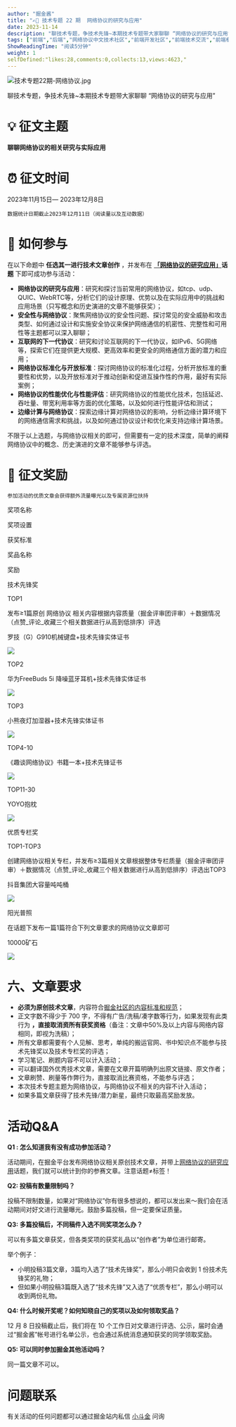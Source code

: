 ```yaml
---
author: "掘金酱"
title: "✍🏻 技术专题 22 期  网络协议的研究与应用"
date: 2023-11-14
description: "聊技术专题，争技术先锋~本期技术专题带大家聊聊 “网络协议的研究与应用” 。征文时间：2023年11月15日— 2023年12月8日"
tags: ["前端","后端","网络协议中文技术社区","前端开发社区","前端技术交流","前端框架教程","JavaScript 学习资源","CSS 技巧与最佳实践","HTML5 最新动态","前端工程师职业发展","开源前端项目","前端技术趋势"]
ShowReadingTime: "阅读5分钟"
weight: 1
selfDefined:"likes:28,comments:0,collects:13,views:4623,"
---
```

![技术专题22期-网络协议.jpg](/images/jueJin/76dc038b73c44db.png)

聊技术专题，争技术先锋~本期技术专题带大家聊聊 “网络协议的研究与应用”

💡 征文主题
=======

**聊聊网络协议的相关研究与实际应用**

⏰ 征文时间
======

2023年11月15日— 2023年12月8日

`数据统计日期截止2023年12月11日（阅读量以及互动数据）`

📢 如何参与
=======

在以下命题中 **任选其一进行技术文章创作** ，并发布在 **[「网络协议的研究应用」](https://juejin.cn/theme/detail/7301199460137500724?contentType=1 "https://juejin.cn/theme/detail/7301199460137500724?contentType=1")话题** 下即可成功参与活动：

*   **网络协议的研究与应用**：研究和探讨当前常用的网络协议，如tcp、udp、QUIC、WebRTC等，分析它们的设计原理、优势以及在实际应用中的挑战和应用场景（只写概念和历史演进的文章不能够获奖）；
*   **安全性与网络协议**：聚焦网络协议的安全性问题、探讨常见的安全威胁和攻击类型、如何通过设计和实施安全协议来保护网络通信的机密性、完整性和可用性等主题都可以深入聊聊；
*   **互联网的下一代协议**：研究和讨论互联网的下一代协议，如IPv6、5G网络等，探索它们在提供更大规模、更高效率和更安全的网络通信方面的潜力和应用；
*   **网络协议标准化与开放标准**：探讨网络协议的标准化过程，分析开放标准的重要性和优势，以及开放标准对于推动创新和促进互操作性的作用，最好有实际案例；
*   **网络协议的性能优化与性能评估**：研究网络协议的性能优化技术，包括延迟、吞吐量、带宽利用率等方面的优化策略，以及如何进行性能评估和测试；
*   **边缘计算与网络协议**：探索边缘计算对网络协议的影响，分析边缘计算环境下的网络通信需求和挑战，以及如何通过协议设计和优化来支持边缘计算场景。

不限于以上选题，与网络协议相关的即可，但需要有一定的技术深度，简单的阐释网络协议中的概念、历史演进的文章不能够参与评选。

🎁 征文奖励
=======

`参加活动的优质文章会获得额外流量曝光以及专属资源位扶持`

奖项名称

奖项设置

获奖标准

奖品名称

奖励

技术先锋奖

TOP1

发布≥1篇原创 网络协议 相关内容根据内容质量（掘金评审团评审）＋数据情况（点赞_评论_收藏三个相关数据进行从高到低排序）评选

罗技（G）G910机械键盘+技术先锋实体证书

![](/images/jueJin/7a1ae4a04fe04f7.png)

TOP2

华为FreeBuds 5i 降噪蓝牙耳机+技术先锋实体证书

![](/images/jueJin/5b927ad23148493.png)

TOP3

小熊夜灯加湿器+技术先锋实体证书

![](/images/jueJin/08f739af84614a0.png)

TOP4-10

《趣谈网络协议》书籍一本+技术先锋证书

![](/images/jueJin/aaed2e9c24a94e8.png)

TOP11-30

YOYO抱枕

![](/images/jueJin/acb66aa7fa8d423.png)

优质专栏奖

TOP1-TOP3

创建网络协议相关专栏，并发布≥3篇相关文章根据整体专栏质量（掘金评审团评审）＋数据情况（点赞_评论_收藏三个相关数据进行从高到低排序）评选出TOP3

抖音集团大容量吨吨桶

![](/images/jueJin/f64e23ff02aa4e3.png)

阳光普照

在话题下发布一篇1篇符合下列文章要求的网络协议文章即可

10000矿石

![](/images/jueJin/b8002a27f842402.png)

六、文章要求
======

*   **必须为原创技术文章**，内容符合[掘金社区的内容标准和规范](https://juejin.cn/book/6844733795329900551/section/6844733795380232199 "https://juejin.cn/book/6844733795329900551/section/6844733795380232199")；
*   正文字数不得少于 700 字，不得有广告/洗稿/凑字数等行为，如果发现有此类行为 **，直接取消资所有获奖资格**（备注：文章中50%及以上内容与网络内容相同，即视为洗稿）；
*   所有文章都需要有个人见解、思考，单纯的搬运官网、书中知识点不能参与技术先锋奖以及技术专栏奖的评选；
*   学习笔记、刷题内容不可以计入活动；
*   可以翻译国外优秀技术文章，需要在文章开篇明确列出原文链接、原文作者；
*   文章刷赞、刷量等作弊行为，直接取消比赛资格，不能参与评选；
*   本次技术专题主题为网络协议，与网络协议不相关的内容不计入活动；
*   如果多篇文章获得了技术先锋/潜力新星，最终只取最高奖励发放。

活动Q&A
=====

**Q1 : 怎么知道我有没有成功参加活动？**

活动期间，在掘金平台发布网络协议相关原创技术文章，并带上[网络协议的研究应用](https://juejin.cn/theme/detail/7301199460137500724?contentType=1 "https://juejin.cn/theme/detail/7301199460137500724?contentType=1")话题，我们就可以统计到你的参赛文章。注意话题≠标签！

**Q2: 投稿有数量限制吗？**

投稿不限制数量，如果对“网络协议”你有很多想说的，都可以发出来～我们会在活动期间对好文进行流量曝光。鼓励多篇投稿，但一定要保证质量。

**Q3: 多篇投稿后，不同稿件入选不同奖项怎么办？**

可以有多篇文章获奖，但各类奖项的获奖礼品以“创作者”为单位进行邮寄。

举个例子：

*   小明投稿3篇文章，3篇均入选了“技术先锋奖”，那么小明只会收到 1 份技术先锋奖的礼物；
*   但如果小明投稿3篇既入选了“技术先锋”又入选了“优质专栏”，那么小明可以收到两份礼物。

**Q4: 什么时候开奖呢？如何知晓自己的奖项以及如何领取奖品？**

12 月 8 日投稿截止后，我们将在 10 个工作日对文章进行评选、公示，届时会通过“掘金酱”帐号进行名单公示，也会通过系统消息通知获奖的同学领取奖励。

**Q5: 可以同时参加掘金其他活动吗？**

同一篇文章不可以。

问题联系
====

有关活动的任何问题都可以通过掘金站内私信 [小斗金](https://juejin.cn/notification/im?participantId=2414980799929576 "https://juejin.cn/notification/im?participantId=2414980799929576") 问询